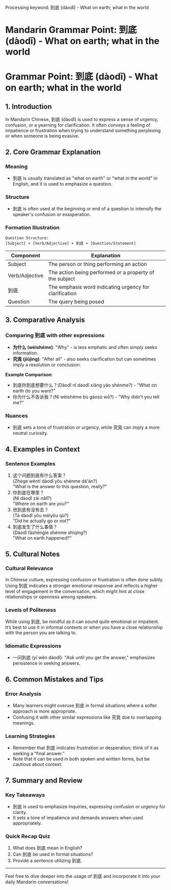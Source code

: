 Processing keyword: 到底 (dàodǐ) - What on earth; what in the world
# Mandarin Grammar Point: 到底 (dàodǐ) - What on earth; what in the world
# Grammar Point: 到底 (dàodǐ) - What on earth; what in the world
## 1. Introduction
In Mandarin Chinese, 到底 (dàodǐ) is used to express a sense of urgency, confusion, or a yearning for clarification. It often conveys a feeling of impatience or frustration when trying to understand something perplexing or when someone is being evasive.
## 2. Core Grammar Explanation
### Meaning
- 到底 is usually translated as "what on earth" or "what in the world" in English, and it is used to emphasize a question.
  
### Structure
- 到底 is often used at the beginning or end of a question to intensify the speaker's confusion or exasperation.
### Formation Illustration
```
Question Structure:
[Subject] + [Verb/Adjective] + 到底 + [Question/Statement]
```
| Component     | Explanation                           |
|---------------|---------------------------------------|
| Subject       | The person or thing performing an action |
| Verb/Adjective| The action being performed or a property of the subject |
| 到底          | The emphasis word indicating urgency for clarification |
| Question      | The query being posed                |
## 3. Comparative Analysis
### Comparing 到底 with other expressions
- **为什么 (wèishéme)**: "Why" - is less emphatic and often simply seeks information.
- **究竟 (jiūjìng)**: "After all" - also seeks clarification but can sometimes imply a resolution or conclusion.
  
**Example Comparison**:
- 到底你到底想要什么？(Dàodǐ nǐ dàodǐ xiǎng yào shénme?) - "What on earth do you want?"
- 你为什么不告诉我？(Nǐ wèishéme bù gàosù wǒ?) - "Why didn’t you tell me?"
### Nuances
- 到底 sets a tone of frustration or urgency, while 究竟 can imply a more neutral curiosity.
## 4. Examples in Context
### Sentence Examples
1. 这个问题到底有什么答案？  
   (Zhège wèntí dàodǐ yǒu shénme dá'àn?)  
   "What is the answer to this question, really?"
2. 你到底在哪里？  
   (Nǐ dàodǐ zài nǎlǐ?)  
   "Where on earth are you?"
3. 他到底有没有去？  
   (Tā dàodǐ yǒu méiyǒu qù?)  
   "Did he actually go or not?"
4. 到底发生了什么事情？  
   (Dàodǐ fāshēngle shénme shìqíng?)  
   "What on earth happened?"
## 5. Cultural Notes
### Cultural Relevance
In Chinese culture, expressing confusion or frustration is often done subtly. Using 到底 indicates a stronger emotional response and reflects a higher level of engagement in the conversation, which might hint at close relationships or openness among speakers.
### Levels of Politeness
While using 到底, be mindful as it can sound quite emotional or impatient. It’s best to use it in informal contexts or when you have a close relationship with the person you are talking to.
### Idiomatic Expressions
- 一问到底 (yī wèn dàodǐ): "Ask until you get the answer," emphasizes persistence in seeking answers.
## 6. Common Mistakes and Tips
### Error Analysis
- Many learners might overuse 到底 in formal situations where a softer approach is more appropriate.
- Confusing it with other similar expressions like 究竟 due to overlapping meanings.
### Learning Strategies
- Remember that 到底 indicates frustration or desperation; think of it as seeking a “final answer.”
- Note that it can be used in both spoken and written forms, but be cautious about context.
## 7. Summary and Review
### Key Takeaways
- 到底 is used to emphasize inquiries, expressing confusion or urgency for clarity.
- It sets a tone of impatience and demands answers when used appropriately.
### Quick Recap Quiz
1. What does 到底 mean in English?
2. Can 到底 be used in formal situations?
3. Provide a sentence utilizing 到底.
---
Feel free to dive deeper into the usage of 到底 and incorporate it into your daily Mandarin conversations!
